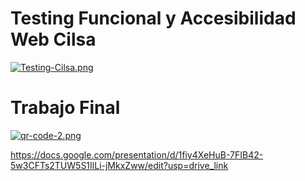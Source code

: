 # Testing Funcional y Accesibilidad Web  Cilsa 


[![Testing-Cilsa.png](https://i.postimg.cc/xCtsm3hM/Testing-Cilsa.png)](https://postimg.cc/7GJM80xZ)

# Trabajo Final

[![qr-code-2.png](https://i.postimg.cc/W11qZrqv/qr-code-2.png)](https://postimg.cc/JGShVsQ6)                    


https://docs.google.com/presentation/d/1fiy4XeHuB-7FIB42-5w3CFTs2TUW5S1IlLi-jMkxZww/edit?usp=drive_link
